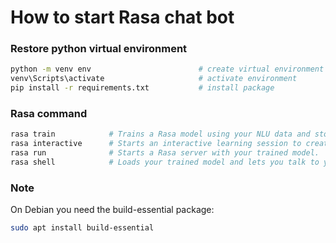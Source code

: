 # How to start Rasa chat bot

### Restore python virtual environment

```bash
python -m venv env                        # create virtual environment
venv\Scripts\activate                     # activate environment
pip install -r requirements.txt           # install package
```


###  Rasa command

```bash
rasa train            # Trains a Rasa model using your NLU data and stories.
rasa interactive      # Starts an interactive learning session to create new  training data for a Rasa model by chatting.
rasa run              # Starts a Rasa server with your trained model.
rasa shell            # Loads your trained model and lets you talk to your assistant on the command line
```

### Note
On Debian you need the build-essential package:
```bash
sudo apt install build-essential
```
